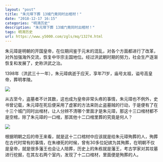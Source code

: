 ```yaml
---
layout: "post"
title: "朱元璋下葬 13城门竟同时出棺材！"
date: "2018-12-17 16:15"
categories: "明清历史"
description: "朱元璋下葬 13城门竟同时出棺材！"
tags: 明清历史
url: https://www.y5000.com/zgls/mq/13274.html
---
```






朱元璋是明朝的开国皇帝，在位期间鉴于元末的混乱，对各个方面都进行了改革，对外加强海外交流，恢复中华宗主国地位。经过洪武朝时期的努力，社会生产逐渐恢复和发展了，史称洪武之治。

1398年（洪武三十一年），朱元璋病逝于应天，享年71岁，庙号太祖，谥号高皇帝，葬明孝陵。

![](https://img.y5000.com/uploads/allimg/170213/8-1F213153055P6.jpg)

从古至今，盗墓者不计其数，这也成为皇帝非常头疼的事情，朱元璋也不例外，史书曾记载，朱元璋在死后便采用了虚冢的方法来防止盗墓贼的行动，于是便有了在十三个城门同时出棺材，让人分辨不清哪个里面才是朱元璋，那这十三口棺材都不是空棺，除了朱元璋的一口棺，那其他十二口棺里葬的究竟是何人？

![](https://img.y5000.com/uploads/allimg/170213/8-1F21315310G07.jpg)

根据明朝之后的帝王来看，就是这十二口棺材中应该就是给朱元璋殉葬的人，殉葬在古代时常有的事情，在朱棣死的时候，曾有30多位妃嫔为其殉葬，在明朝不仅是皇帝，就是很多藩王也会让人陪葬，历史上的朱栋就是藩王，考古学家对其坟墓进行挖掘，在其左右两个室内，发现了十二口棺材，里面便是殉葬的人。
